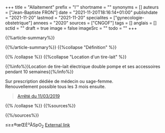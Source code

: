 +++
title = "Allaitement"
prefix = "l'"
shortname = ""
synonyms = []
auteurs = ["Jean-Baptiste FRON"]
date = "2021-11-20T18:16:14+01:00"
publishdate = "2021-11-20"
lastmod = "2021-11-20"
specialites = ["gynecologie-obstetrique"]
annees = "2020"
sources = ["CNGOF"]
tags = []
anglais = []
sctid = ""
draft = true
image = false
imageSrc = ""
todo = ""
+++

{{%article-summary%}}



{{%/article-summary%}}
{{%collapse "Définition" %}}



{{% /collapse %}}
{{%collapse "Location d'un tire-lait" %}}

{{%info%}}Location de tire-lait électrique double pompe et ses accessoires pendant 10 semaines{{%/info%}}

Sur prescription dédiée de médecin ou sage-femme.  
Renouvellement possible tous les 3 mois ensuite.

> [Arrêté du 11/03/2019](https://www.legifrance.gouv.fr/jorf/id/JORFTEXT000038219812)

{{% /collapse %}}
{{%sources%}}



{{%/sources%}}

≤≥±®œŒÈ³ÂSpO<sub>2</sub>
[External link](https://discourse.gohugo.io/ "{rel='nofollow'}")
